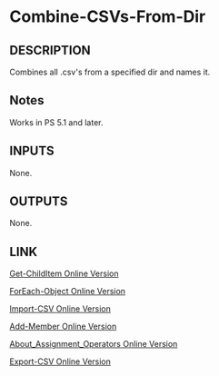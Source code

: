 # Combine-CSVs-From-Dir

## DESCRIPTION

Combines all .csv's from a specified dir and names it.

## Notes

Works in PS 5.1 and later.

## INPUTS

None.

## OUTPUTS

None.

## LINK

[Get-ChildItem Online Version](https://learn.microsoft.com/en-us/powershell/module/microsoft.powershell.management/get-childitem?view=powershell-7.3)

[ForEach-Object Online Version](https://learn.microsoft.com/en-us/powershell/module/microsoft.powershell.core/foreach-object?view=powershell-7.3)

[Import-CSV Online Version](https://learn.microsoft.com/en-us/powershell/module/microsoft.powershell.utility/import-csv?view=powershell-7.3)

[Add-Member Online Version](https://learn.microsoft.com/en-us/powershell/module/microsoft.powershell.utility/add-member?view=powershell-7.3)

[About_Assignment_Operators Online Version](https://learn.microsoft.com/en-us/powershell/module/microsoft.powershell.core/about/about_assignment_operators?view=powershell-7.3)

[Export-CSV Online Version](https://learn.microsoft.com/en-us/powershell/module/microsoft.powershell.utility/export-csv?view=powershell-7.3)
